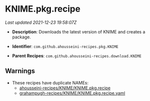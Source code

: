 # KNIME.pkg.recipe

_Last updated 2021-12-23 19:58:07Z_

- **Description**: Downloads the latest version of KNIME and creates a package.

- **Identifier**: `com.github.ahousseini-recipes.pkg.KNIME`

- **Parent Recipes**: `com.github.ahousseini-recipes.download.KNIME`

## Warnings

- These recipes have duplicate NAMEs:
    - [ahousseini-recipes/KNIME/KNIME.pkg.recipe](/autopkg-dupe-tracker/ahousseini-recipes/KNIME/KNIME.pkg.recipe)
    - [grahampugh-recipes/KNIME/KNIME.pkg.recipe.yaml](/autopkg-dupe-tracker/grahampugh-recipes/KNIME/KNIME.pkg.recipe.yaml)